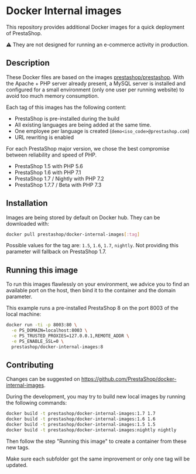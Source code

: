 # Docker Internal images

This repository provides additional Docker images for a quick deployment of PrestaShop.

⚠️ They are not designed for running an e-commerce activity in production.

## Description

These Docker files are based on the images [prestashop/prestashop](https://hub.docker.com/r/prestashop/prestashop/).
With the Apache + PHP server already present, a MySQL server is installed and configured for a small environment (only one user per running website) to avoid too much memory consumption.

Each tag of this images has the following content:
* PrestaShop is pre-installed during the build
* All existing languages are being added at the same time.
* One employee per language is created (`demo<iso_code>@prestashop.com`)
* URL rewriting is enabled

For each PrestaShop major version, we chose the best compromise between reliability and speed of PHP.
* PrestaShop 1.5 with PHP 5.6
* PrestaShop 1.6 with PHP 7.1
* PrestaShop 1.7 / Nightly with PHP 7.2
* PrestaShop 1.7.7 / Beta with PHP 7.3

## Installation

Images are being stored by default on Docker hub. They can be downloaded with:

```bash
docker pull prestashop/docker-internal-images[:tag]
```

Possible values for the tag are: `1.5`, `1.6`, `1.7`, `nightly`. Not providing this parameter will fallback on PrestaShop 1.7.

## Running this image

To run this images flawlessly on your environment, we advice you to find an available port on the host, then bind it
to the container and the domain parameter.

This example runs a pre-installed PrestaShop 8 on the port 8003 of the local machine:

```bash
docker run -ti -p 8003:80 \
  -e PS_DOMAIN=localhost:8003 \
  -e PS_TRUSTED_PROXIES=127.0.0.1,REMOTE_ADDR \
  -e PS_ENABLE_SSL=0 \
  prestashop/docker-internal-images:8

```
## Contributing

Changes can be suggested on https://github.com/PrestaShop/docker-internal-images.

During the development, you may try to build new local images by running the following commands:

```bash
docker build -t prestashop/docker-internal-images:1.7 1.7
docker build -t prestashop/docker-internal-images:1.6 1.6
docker build -t prestashop/docker-internal-images:1.5 1.5
docker build -t prestashop/docker-internal-images:nightly nightly
```

Then follow the step "Running this image" to create a container from these new tags.

Make sure each subfolder got the same improvement or only one tag will be updated.
